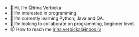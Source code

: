 - 👋 Hi, I’m @Irina Verbicka
- 👀 I’m interested in programming.
- 🌱 I’m currently learning Python, Java and QA.
- 💞️ I’m looking to collaborate on programming, beginner level.
- 📫 How to reach me irina.verbicka@inbox.lv

<!---
Irina Verbicka IV is a ✨ special ✨ repository because its `README.md` (this file) appears on your GitHub profile.
You can click the Preview link to take a look at your changes.
--->
